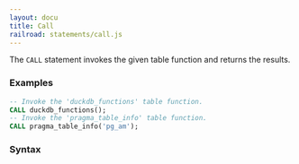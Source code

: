 ```yaml
---
layout: docu
title: Call
railroad: statements/call.js
---
```


The `CALL` statement invokes the given table function and returns the results.

### Examples

```sql
-- Invoke the 'duckdb_functions' table function.
CALL duckdb_functions();
-- Invoke the 'pragma_table_info' table function. 
CALL pragma_table_info('pg_am');
```

### Syntax

<div id="rrdiagram1"></div>
